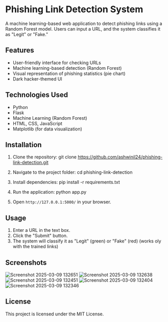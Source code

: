 # Phishing Link Detection System

A machine learning-based web application to detect phishing links using a Random Forest model. Users can input a URL, and the system classifies it as "Legit" or "Fake."

## Features
- User-friendly interface for checking URLs
- Machine learning-based detection (Random Forest)
- Visual representation of phishing statistics (pie chart)
- Dark hacker-themed UI

## Technologies Used
- Python
- Flask
- Machine Learning (Random Forest)
- HTML, CSS, JavaScript
- Matplotlib (for data visualization)

## Installation
1. Clone the repository:
   git clone https://github.com/ashwinil24/phishing-link-detection.git
  
2. Navigate to the project folder:
   cd phishing-link-detection

3. Install dependencies:
   pip install -r requirements.txt
 
4. Run the application:
   python app.py

5. Open `http://127.0.0.1:5000/` in your browser.

## Usage
1. Enter a URL in the text box.
2. Click the "Submit" button.
3. The system will classify it as "Legit" (green) or "Fake" (red) (works oly with the trained links)

## Screenshots
![Screenshot 2025-03-09 132651](https://github.com/user-attachments/assets/107bed61-d569-486b-b988-ae688f5751f6)
![Screenshot 2025-03-09 132638](https://github.com/user-attachments/assets/0cd06ef6-f129-4031-8ed5-9750ca73d69d)
![Screenshot 2025-03-09 132451](https://github.com/user-attachments/assets/3ae5b6fa-d0ea-4f97-b182-9c47a525c8ae)
![Screenshot 2025-03-09 132404](https://github.com/user-attachments/assets/1aaeb3fb-7715-465b-9d00-086067e435ba)
![Screenshot 2025-03-09 132346](https://github.com/user-attachments/assets/af2c61b2-4d1b-4df2-bd99-5b95cc7b3320)

## License
This project is licensed under the MIT License.

